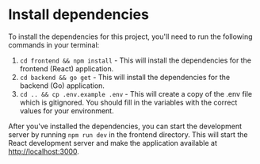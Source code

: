 # Install dependencies

To install the dependencies for this project, you'll need to run the following commands in your terminal:

1. `cd frontend && npm install` - This will install the dependencies for the frontend (React) application.
2. `cd backend && go get` - This will install the dependencies for the backend (Go) application.
3. `cd .. && cp .env.example .env` - This will create a copy of the .env file which is gitignored. You should fill in the variables with the correct values for your environment.

After you've installed the dependencies, you can start the development server by running `npm run dev` in the frontend directory. This will start the React development server and make the application available at [http://localhost:3000](http://localhost:3000).
